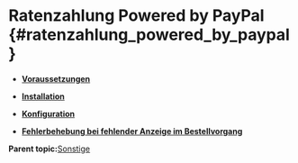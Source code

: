 # Ratenzahlung Powered by PayPal {#ratenzahlung_powered_by_paypal}

-   **[Voraussetzungen](14_4_1_Voraussetzungen.md)**  

-   **[Installation](14_4_2_Installation.md)**  

-   **[Konfiguration](14_4_3_Konfiguration.md)**  

-   **[Fehlerbehebung bei fehlender Anzeige im Bestellvorgang](14_4_4_FehlerbehebungBeiFehlenderAnzeigeImBestellvorgang.md)**  


**Parent topic:**[Sonstige](7_2_3_Sonstige.md)

